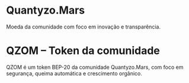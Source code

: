 # Quantyzo.Mars
Moeda da comunidade com foco em inovação e transparência.

# QZOM – Token da comunidade

QZOM é um token BEP-20 da comunidade Quantyzo.Mars, com foco em segurança, queima automática e crescimento orgânico.
